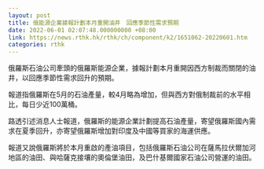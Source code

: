 ```yaml
---
layout: post
title: 俄能源企業據報計劃本月重開油井　回應季節性需求預期
date: 2022-06-01 02:07:48.000000000 +08:00
link: https://news.rthk.hk/rthk/ch/component/k2/1651062-20220601.htm
categories: rthk
---
```


俄羅斯石油公司牽頭的俄羅斯能源企業，據報計劃本月重開因西方制裁而關閉的油井，以回應季節性需求回升的預期。

報道指俄羅斯在5月的石油產量，較4月略為增加，但與西方對俄制裁前的水平相比，每日少近100萬桶。

路透引述消息人士報道，俄羅斯的能源企業計劃提高石油產量，寄望俄羅斯國內需求在夏季回升，亦寄望俄羅斯增加對印度及中國等買家的海運供應。

報道又說俄羅斯將於本月重啟的產油項目，包括俄羅斯石油公司在薩馬拉伏爾加河地區的油田、與哈薩克接壤的奧倫堡油田，及巴什基爾國家石油公司營運的油田。
